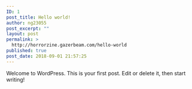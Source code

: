 ```yaml
---
ID: 1
post_title: Hello world!
author: ng23055
post_excerpt: ""
layout: post
permalink: >
  http://horrorzine.gazerbeam.com/hello-world
published: true
post_date: 2018-09-01 21:57:25
---
```

Welcome to WordPress. This is your first post. Edit or delete it, then start writing!